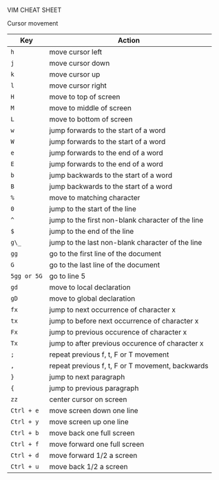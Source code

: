 VIM CHEAT SHEET

Cursor movement

| Key         | Action                                            |
| ----------- | ------------------------------------------------- |
| `h`         | move cursor left                                  |
| `j`         | move cursor down                                  |
| `k`         | move cursor up                                    |
| `l`         | move cursor right                                 |
| `H`         | move to top of screen                             |
| `M`         | move to middle of screen                          |
| `L`         | move to bottom of screen                          |
| `w`         | jump forwards to the start of a word              |
| `W`         | jump forwards to the start of a word              |
| `e`         | jump forwards to the end of a word                |
| `E`         | jump forwards to the end of a word                |
| `b`         | jump backwards to the start of a word             |
| `B`         | jump backwards to the start of a word             |
| `%`         | move to matching character                        |
| `0`         | jump to the start of the line                     |
| `^`         | jump to the first non-blank character of the line |
| `$`         | jump to the end of the line                       |
| `g\_`       | jump to the last non-blank character of the line  |
| `gg`        | go to the first line of the document              |
| `G`         | go to the last line of the document               |
| `5gg or 5G` | go to line 5                                      |
| `gd`        | move to local declaration                         |
| `gD`        | move to global declaration                        |
| `fx`        | jump to next occurrence of character x            |
| `tx`        | jump to before next occurrence of character x     |
| `Fx`        | jump to previous occurence of character x         |
| `Tx`        | jump to after previous occurence of character x   |
| `;`         | repeat previous f, t, F or T movement             |
| `,`         | repeat previous f, t, F or T movement, backwards  |
| `}`         | jump to next paragraph                            |
| `{`         | jump to previous paragraph                        |
| `zz`        | center cursor on screen                           |
| `Ctrl + e`  | move screen down one line                         |
| `Ctrl + y`  | move screen up one line                           |
| `Ctrl + b`  | move back one full screen                         |
| `Ctrl + f`  | move forward one full screen                      |
| `Ctrl + d`  | move forward 1/2 a screen                         |
| `Ctrl + u`  | move back 1/2 a screen                            |
